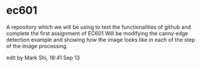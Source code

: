 # ec601
A repository which we will be using to test the functionalities of github and complete the first assignment of EC601
Will be modifying the canny edge detection example and showing how the image looks like in each of the step of the image processing.

edit by Mark Shi, 18:41 Sep 13
